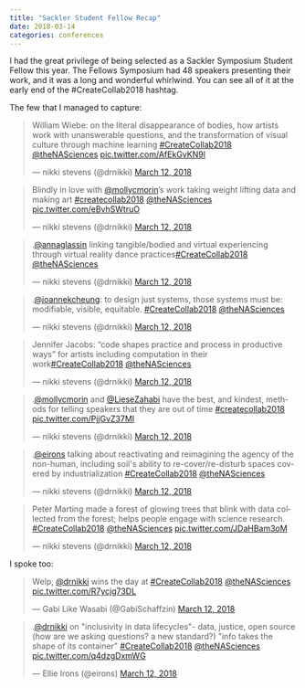 ```yaml
---
title: "Sackler Student Fellow Recap"
date: 2018-03-14
categories: conferences
---
```

I had the great privilege of being selected as a Sackler Symposium Student Fellow this year.  The Fellows Symposium had 48 speakers presenting their work, and it was a long and wonderful whirlwind.  You can see all of it at the early end of the #CreateCollab2018 hashtag.

The few that I managed to capture:
<blockquote class="twitter-tweet" data-lang="en"><p lang="en" dir="ltr">William Wiebe: on the literal disappearance of bodies, how artists work with unanswerable questions, and the transformation of visual culture through machine learning <a href="https://twitter.com/hashtag/CreateCollab2018?src=hash&amp;ref_src=twsrc%5Etfw">#CreateCollab2018</a> <a href="https://twitter.com/theNASciences?ref_src=twsrc%5Etfw">@theNASciences</a> <a href="https://t.co/AfEkGvKN9l">pic.twitter.com/AfEkGvKN9l</a></p>&mdash; nikki stevens (@drnikki) <a href="https://twitter.com/drnikki/status/973276658215063552?ref_src=twsrc%5Etfw">March 12, 2018</a></blockquote>
<script async src="https://platform.twitter.com/widgets.js" charset="utf-8"></script>

<blockquote class="twitter-tweet" data-lang="en"><p lang="en" dir="ltr">Blindly in love with <a href="https://twitter.com/mollycmorin?ref_src=twsrc%5Etfw">@mollycmorin</a>’s work taking weight lifting data and making art <a href="https://twitter.com/hashtag/createcollab2018?src=hash&amp;ref_src=twsrc%5Etfw">#createcollab2018</a> <a href="https://twitter.com/theNASciences?ref_src=twsrc%5Etfw">@theNASciences</a> <a href="https://t.co/eBvhSWtruO">pic.twitter.com/eBvhSWtruO</a></p>&mdash; nikki stevens (@drnikki) <a href="https://twitter.com/drnikki/status/973241290979774465?ref_src=twsrc%5Etfw">March 12, 2018</a></blockquote>
<script async src="https://platform.twitter.com/widgets.js" charset="utf-8"></script>

<blockquote class="twitter-tweet" data-lang="en"><p lang="en" dir="ltr">.<a href="https://twitter.com/annaglassin?ref_src=twsrc%5Etfw">@annaglassin</a> linking tangible/bodied and virtual experiencing through virtual reality dance practices<a href="https://twitter.com/hashtag/CreateCollab2018?src=hash&amp;ref_src=twsrc%5Etfw">#CreateCollab2018</a> <a href="https://twitter.com/theNASciences?ref_src=twsrc%5Etfw">@theNASciences</a></p>&mdash; nikki stevens (@drnikki) <a href="https://twitter.com/drnikki/status/973230684889329665?ref_src=twsrc%5Etfw">March 12, 2018</a></blockquote>
<script async src="https://platform.twitter.com/widgets.js" charset="utf-8"></script>

<blockquote class="twitter-tweet" data-lang="en"><p lang="en" dir="ltr">.<a href="https://twitter.com/joannekcheung?ref_src=twsrc%5Etfw">@joannekcheung</a>: to design just systems, those systems must be: modifiable, visible, equitable. <a href="https://twitter.com/hashtag/CreateCollab2018?src=hash&amp;ref_src=twsrc%5Etfw">#CreateCollab2018</a> <a href="https://twitter.com/theNASciences?ref_src=twsrc%5Etfw">@theNASciences</a></p>&mdash; nikki stevens (@drnikki) <a href="https://twitter.com/drnikki/status/973220072511680512?ref_src=twsrc%5Etfw">March 12, 2018</a></blockquote>
<script async src="https://platform.twitter.com/widgets.js" charset="utf-8"></script>

<blockquote class="twitter-tweet" data-lang="en"><p lang="en" dir="ltr">Jennifer Jacobs: “code shapes practice and process in productive ways” for artists including computation in their work<a href="https://twitter.com/hashtag/CreateCollab2018?src=hash&amp;ref_src=twsrc%5Etfw">#CreateCollab2018</a> <a href="https://twitter.com/theNASciences?ref_src=twsrc%5Etfw">@theNASciences</a></p>&mdash; nikki stevens (@drnikki) <a href="https://twitter.com/drnikki/status/973209293968302080?ref_src=twsrc%5Etfw">March 12, 2018</a></blockquote>
<script async src="https://platform.twitter.com/widgets.js" charset="utf-8"></script>

<blockquote class="twitter-tweet" data-lang="en"><p lang="en" dir="ltr">.<a href="https://twitter.com/mollycmorin?ref_src=twsrc%5Etfw">@mollycmorin</a> and <a href="https://twitter.com/LieseZahabi?ref_src=twsrc%5Etfw">@LieseZahabi</a> have the best, and kindest, methods for telling speakers that they are out of time <a href="https://twitter.com/hashtag/createcollab2018?src=hash&amp;ref_src=twsrc%5Etfw">#createcollab2018</a> <a href="https://t.co/PjjGvZ37MI">pic.twitter.com/PjjGvZ37MI</a></p>&mdash; nikki stevens (@drnikki) <a href="https://twitter.com/drnikki/status/973189852635320323?ref_src=twsrc%5Etfw">March 12, 2018</a></blockquote>
<script async src="https://platform.twitter.com/widgets.js" charset="utf-8"></script>

<blockquote class="twitter-tweet" data-lang="en"><p lang="en" dir="ltr">.<a href="https://twitter.com/eirons?ref_src=twsrc%5Etfw">@eirons</a> talking about reactivating and reimagining the agency of the non-human, including soil&#39;s ability to re-cover/re-disturb spaces covered by industrialization <a href="https://twitter.com/hashtag/CreateCollab2018?src=hash&amp;ref_src=twsrc%5Etfw">#CreateCollab2018</a> <a href="https://twitter.com/theNASciences?ref_src=twsrc%5Etfw">@theNASciences</a></p>&mdash; nikki stevens (@drnikki) <a href="https://twitter.com/drnikki/status/973184341105889280?ref_src=twsrc%5Etfw">March 12, 2018</a></blockquote>
<script async src="https://platform.twitter.com/widgets.js" charset="utf-8"></script>


<blockquote class="twitter-tweet" data-lang="en"><p lang="en" dir="ltr">Peter Marting made a forest of glowing trees that blink with data collected from the forest; helps people engage with science research. <a href="https://twitter.com/hashtag/CreateCollab2018?src=hash&amp;ref_src=twsrc%5Etfw">#CreateCollab2018</a> <a href="https://twitter.com/theNASciences?ref_src=twsrc%5Etfw">@theNASciences</a> <a href="https://t.co/JDaHBam3oM">pic.twitter.com/JDaHBam3oM</a></p>&mdash; nikki stevens (@drnikki) <a href="https://twitter.com/drnikki/status/973304085423288320?ref_src=twsrc%5Etfw">March 12, 2018</a></blockquote>
<script async src="https://platform.twitter.com/widgets.js" charset="utf-8"></script>

I spoke too:
<blockquote class="twitter-tweet" data-lang="en"><p lang="en" dir="ltr">Welp, <a href="https://twitter.com/drnikki?ref_src=twsrc%5Etfw">@drnikki</a> wins the day at <a href="https://twitter.com/hashtag/CreateCollab2018?src=hash&amp;ref_src=twsrc%5Etfw">#CreateCollab2018</a> <a href="https://twitter.com/theNASciences?ref_src=twsrc%5Etfw">@theNASciences</a> <a href="https://t.co/R7ycjg73DL">pic.twitter.com/R7ycjg73DL</a></p>&mdash; Gabi Like Wasabi (@GabiSchaffzin) <a href="https://twitter.com/GabiSchaffzin/status/973312310281424896?ref_src=twsrc%5Etfw">March 12, 2018</a></blockquote>
<script async src="https://platform.twitter.com/widgets.js" charset="utf-8"></script>

<blockquote class="twitter-tweet" data-lang="en"><p lang="en" dir="ltr">.<a href="https://twitter.com/drnikki?ref_src=twsrc%5Etfw">@drnikki</a> on &quot;inclusivity in data lifecycles&quot;- data, justice, open source (how are we asking questions? a new standard?) &quot;info takes the shape of its container&quot; <a href="https://twitter.com/hashtag/CreateCollab2018?src=hash&amp;ref_src=twsrc%5Etfw">#CreateCollab2018</a> <a href="https://twitter.com/theNASciences?ref_src=twsrc%5Etfw">@theNASciences</a> <a href="https://t.co/q4dzgDxmWG">pic.twitter.com/q4dzgDxmWG</a></p>&mdash; Ellie Irons (@eirons) <a href="https://twitter.com/eirons/status/973312465453928448?ref_src=twsrc%5Etfw">March 12, 2018</a></blockquote>
<script async src="https://platform.twitter.com/widgets.js" charset="utf-8"></script>
